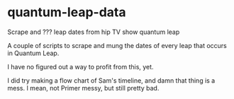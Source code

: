 # quantum-leap-data
Scrape and ??? leap dates from hip TV show quantum leap

A couple of scripts to scrape and mung the dates of every leap that occurs in Quantum Leap.

I have no figured out a way to profit from this, yet.

I did try making a flow chart of Sam's timeline, and damn that thing is a mess. I mean, not Primer messy, but still pretty bad.
